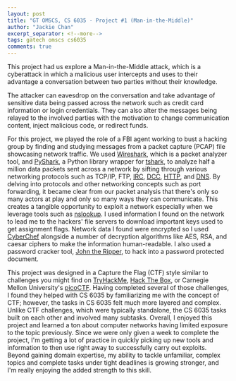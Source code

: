 ```yaml
---
layout: post
title: "GT OMSCS, CS 6035 - Project #1 (Man-in-the-Middle)"
author: "Jackie Chan"
excerpt_separator: <!--more-->
tags: gatech omscs cs6035
comments: true
---
```


This project had us explore a Man-in-the-Middle attack, which is a cyberattack in which a malicious user intercepts and uses to their advantage a conversation between two parties without their knowledge. 
<!--more-->

The attacker can eavesdrop on the conversation and take advantage of sensitive data being passed across the network such as credit card information or login credentials. They can also alter the messages being relayed to the involved parties with the motivation to change communication content, inject malicious code, or redirect funds. 

For this project, we played the role of a FBI agent working to bust a hacking group by finding and studying messages from a packet capture (PCAP) file showcasing network traffic. We used [Wireshark](https://www.wireshark.org/), which is a packet analyzer tool, and [PyShark](https://github.com/KimiNewt/pyshark), a Python library wrapper for [tshark](https://www.wireshark.org/docs/man-pages/tshark.html), to analyze half a million data packets sent across a network by sifting through various networking protocols such as TCP/IP, FTP, [IRC](https://datatracker.ietf.org/doc/html/rfc1459), [DCC](https://modern.ircdocs.horse/dcc), [HTTP](https://www.ietf.org/rfc/rfc2616.txt), and [DNS](https://www.ietf.org/rfc/rfc1034.txt). By delving into protocols and other networking concepts such as port forwarding, it became clear from our packet analysis that there's only so many actors at play and only so many ways they can communicate. This creates a tangible opportunity to exploit a network especially when we leverage tools such as [nslookup](https://learn.microsoft.com/en-us/windows-server/administration/windows-commands/nslookup). I used information I found on the network to lead me to the hackers' file servers to download important keys used to get assignment flags. Network data I found were encrypted so I used [CyberChef](https://gchq.github.io/CyberChef/) alongside a number of decryption algorithms like AES, RSA, and caesar ciphers to make the information human-readable. I also used a password cracker tool, [John the Ripper](https://www.openwall.com/john/), to hack into a password protected document. 

This project was designed in a Capture the Flag (CTF) style similar to challenges you might find on [TryHackMe](https://tryhackme.com/), [Hack The Box](https://www.hackthebox.com/), or Carnegie Mellon University's [picoCTF](https://picoctf.org/). Having completed several of those challenges, I found they helped with CS 6035 by familiarizing me with the concept of CTF; however, the tasks in CS 6035 felt much more layered and complex. Unlike CTF challenges, which were typically standalone, the CS 6035 tasks built on each other and involved many subtasks. Overall, I enjoyed this project and learned a ton about computer networks having limited exposure to the topic previously. Since we were only given a week to complete the project, I'm getting a lot of practice in quickly picking up new tools and information to then use right away to successfully carry out exploits. Beyond gaining domain expertise, my ability to tackle unfamiliar, complex topics and complete tasks under tight deadlines is growing stronger, and I'm really enjoying the added strength to this skill.